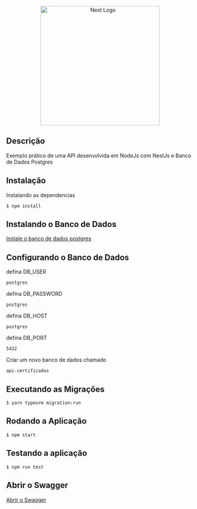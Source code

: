 <p align="center">
  <a href="http://nestjs.com/" target="blank"><img src="https://logodownload.org/wp-content/uploads/2016/11/descomplica-logo.png" width="320" alt="Nest Logo" /></a>
</p>

[circleci-image]: https://img.shields.io/circleci/build/github/nestjs/nest/master?token=abc123def456
[circleci-url]: https://circleci.com/gh/nestjs/nest


## Descrição

Exemplo prático de uma API desenvolvida em NodeJs com NestJs e Banco de Dados Postgres

## Instalação

Instalando as dependencias
```
$ npm install
```
## Instalando o Banco de Dados

<a target="_blank" href="https://www.postgresql.org/download/">
Instale o banco de dados postgres
</a>

## Configurando o Banco de Dados

defina DB_USER
```
postgres
```
defina DB_PASSWORD
```
postgres
```
defina DB_HOST 
```
postgres
```
defina DB_PORT 
```
5432
```

Criar um novo banco de dados chamado
```
api-certificados
```

## Executando as Migrações
```
$ yarn typeorm migration:run
```
## Rodando a Aplicação
```
$ npm start
```

## Testando a aplicação
```
$ npm run test
```

## Abrir o Swagger
<a target="_blank" href="http://localhost:3002/api/">
Abrir o Swagger
</a>
